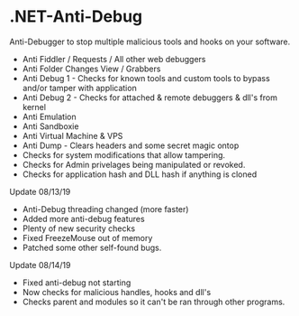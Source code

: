 # .NET-Anti-Debug
Anti-Debugger to stop multiple malicious tools and hooks on your software.

- Anti Fiddler / Requests / All other web debuggers
- Anti Folder Changes View / Grabbers
- Anti Debug 1 - Checks for known tools and custom tools to bypass and/or tamper with application
- Anti Debug 2 - Checks for attached & remote debuggers & dll's from kernel
- Anti Emulation 
- Anti Sandboxie
- Anti Virtual Machine & VPS
- Anti Dump - Clears headers and some secret magic ontop
- Checks for system modifications that allow tampering.
- Checks for Admin privelages being manipulated or revoked.
- Checks for application hash and DLL hash if anything is cloned

Update 08/13/19

- Anti-Debug threading changed (more faster)
- Added more anti-debug features
- Plenty of new security checks
- Fixed FreezeMouse out of memory
- Patched some other self-found bugs.

Update 08/14/19

- Fixed anti-debug not starting
- Now checks for malicious handles, hooks and dll's
- Checks parent and modules so it can't be ran through other programs.
